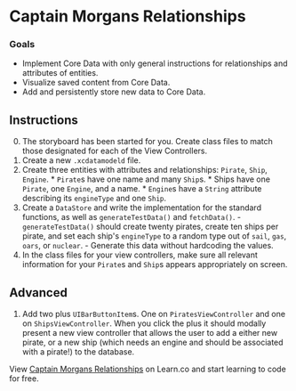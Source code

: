 # Captain Morgans Relationships

### Goals

* Implement Core Data with only general instructions for relationships and attributes of entities.
* Visualize saved content from Core Data.
* Add and persistently store new data to Core Data.

## Instructions

  0. The storyboard has been started for you. Create class files to match those designated for each of the View Controllers.
  1. Create a new `.xcdatamodeld` file.
  2. Create three entities with attributes and relationships: `Pirate`, `Ship`, `Engine`.
    * `Pirate`s have one name and many `Ship`s.
    * Ships have one `Pirate`, one `Engine`, and a name.
    * `Engine`s have a `String` attribute describing its `engineType`  and one `Ship`. 
  3. Create a `DataStore` and write the implementation for the standard functions, as well as `generateTestData()` and `fetchData()`.
    - `generateTestData()` should create twenty pirates, create ten ships per pirate, and set each ship's `engineType` to a random type out of `sail`, `gas`, `oars`, or `nuclear`.
    - Generate this data without hardcoding the values.
  4. In the class files for your view controllers, make sure all relevant information for your `Pirate`s and `Ship`s appears appropriately on screen.

## Advanced

  1. Add two plus `UIBarButtonItem`s. One on `PiratesViewController` and one on `ShipsViewController`. When you click the plus it should modally present a new view controller that allows the user to add a either new pirate, or a new ship (which needs an engine and should be associated with a pirate!) to the database.

<p data-visibility='hidden'>View <a href='https://learn.co/lessons/swift-captain-morgans-relationships-lab' title='Swift Captain Morgans Relationships Lab'>Captain Morgans Relationships</a> on Learn.co and start learning to code for free.</p>
